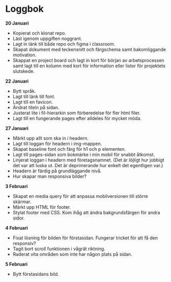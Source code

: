 # Loggbok

**20 Januari**
* Kopierat och klonat repo. 
* Läst igenom uppgiften noggrant.
* Lagt in länk till både repo och figma i classroom.
* Skapat dokument med teckensnitt och färgschema samt bakomliggande motivation.
* Skappat en project board och lagt in kort för början av arbetsprocessen samt lagt till en kolumn med kort för information eller listor för projektets slutskede. 

**22 Januari**
* Bytt språk.
* Lagt till länk till font.
* Lagt till en favicon.
* Ändrat titeln på sidan.
* Justerat lite i fil-hierarkin som förberedelse för fler html filer.
* Lagt till en fungerande pages efter alldeles för mycket möda.

**27 Januari**
* Märkt upp allt som ska in i headern.
* Lagt till loggan för headern i img-mappen.
* Skapat baseline font och färg för h1 och p elementen.
* Lagt till pages-sidan som bokmärke i min mobil för snabbt åtkomst.
* Linjerat loggan i headern med företagsnamnet. (Det är löjligt hur jobbigt det var att luska ut. Det är deprimerande hur enkelt det egentligen var.)
* Headern är färdig på grundläggande nivå.
* Hur skapar man responsiva bilder?

**3 Februari**
* Skapat en media query för att anpassa mobilversionen till större skärmar.
* Märkt upp HTML för footer.
* Stylat footer med CSS. Kom ihåg att ändra bakgrundsfärgen för andra sidor.

**4 Februari**
* Fixat lösning för bilden för förstasidan. Fungerar tricket för att få den responsiv?
* Tagit bort scroll funktionen i vågrät riktning.
* Raderat vita områden som inte har någon plats på sidan.

**5 Februari**
* Bytt förstasidans bild.
